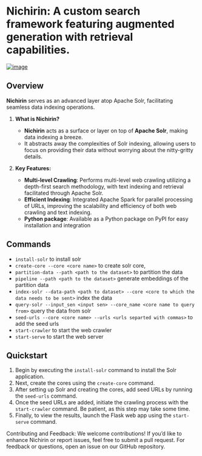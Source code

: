 # Nichirin: A custom search framework featuring augmented generation with retrieval capabilities.
[![image](http://img.shields.io/pypi/v/nichirin.svg)](https://pypi.python.org/pypi/nichirin/)

## Overview
**Nichirin** serves as an advanced layer atop Apache Solr, facilitating seamless data indexing operations.

1. **What is Nichirin?**
   - **Nichirin** acts as a surface or layer on top of **Apache Solr**, making data indexing a breeze.
   - It abstracts away the complexities of Solr indexing, allowing users to focus on providing their data without worrying about the nitty-gritty details.

2. **Key Features:**
   - **Multi-level Crawling**: Performs multi-level web crawling utilizing a depth-first search methodology, with text indexing and retrieval facilitated through Apache Solr.
   - **Efficient Indexing**: Integrated Apache Spark for parallel processing of URLs, improving the scalability and efficiency of both web crawling and text indexing.
   - **Python package**: Available as a Python package on PyPI for easy installation and integration

<!-- '''3. **Getting Started:**
   - **Installation**: Clone this repository and follow the installation instructions in the Installation Guide.
   - **Usage**:
     - Execute `nichirin.py`.
     - Input your data or specify the data source.
     - Follow the provided commands to initiate indexing.
     - Sit back and let Nichirin handle the rest!

4. **Example Usage:**
   ```bash
   $ python nichirin.py
   Welcome to Nichirin!
   Please provide your data source (CSV, JSON, or database connection string):
   > data.csv
   Data source accepted. Initializing indexing...
   Indexing complete! Your data is now searchable via Solr.  -->

## Commands
* `install-solr` to install solr
* `create-core --core <core name>` to create solr core, 
* `partition-data --path <path to the dataset>` to partition the data
* `pipeline --path <path to the dataset>` generate embeddings of the partition data
* `index-solr --data-path <path to dataset> --core <core to which the data needs to be sent>` index the data  
* `query-solr --input_sen <input sen> --core_name <core name to query from>` query the data from solr
* `seed-urls --core <core name> --urls <urls separted with commas>` to add the seed urls
* `start-crawler` to start the web crawler
* `start-serve` to start the web server

## Quickstart
1. Begin by executing the `install-solr` command to install the Solr application.
2. Next, create the cores using the `create-core` command.
3. After setting up Solr and creating the cores, add seed URLs by running the `seed-urls` command.
4. Once the seed URLs are added, initiate the crawling process with the `start-crawler` command. Be patient, as this step may take some time.
5. Finally, to view the results, launch the Flask web app using the `start-serve` command.

<!-- * Run `install-solr` to install the solr application.
* To create the cores, run `create-core` command.
* Once after setting up the solr, creating cores run `seed-urls` command to add seed urls.
* Now that you have added seed urls, run `start-crawler` commad, this might take a while.
* Once the crawling is completed, to view the results run  the command `start-serve` this will start the flask web app. -->

Contributing and Feedback:
We welcome contributions! If you’d like to enhance Nichirin or report issues, feel free to submit a pull request.
For feedback or questions, open an issue on our GitHub repository.
